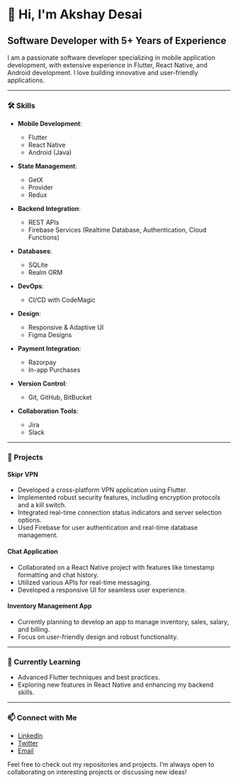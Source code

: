 # 👋 Hi, I'm Akshay Desai

## Software Developer with 5+ Years of Experience

I am a passionate software developer specializing in mobile application development, with extensive experience in Flutter, React Native, and Android development. I love building innovative and user-friendly applications.

---

### 🛠️ Skills

- **Mobile Development**: 
  - Flutter
  - React Native
  - Android (Java)

- **State Management**: 
  - GetX
  - Provider
  - Redux

- **Backend Integration**: 
  - REST APIs
  - Firebase Services (Realtime Database, Authentication, Cloud Functions)

- **Databases**: 
  - SQLite
  - Realm ORM

- **DevOps**: 
  - CI/CD with CodeMagic

- **Design**: 
  - Responsive & Adaptive UI
  - Figma Designs

- **Payment Integration**: 
  - Razorpay
  - In-app Purchases

- **Version Control**: 
  - Git, GitHub, BitBucket

- **Collaboration Tools**: 
  - Jira
  - Slack

---

### 📂 Projects

#### **Skipr VPN**
- Developed a cross-platform VPN application using Flutter.
- Implemented robust security features, including encryption protocols and a kill switch.
- Integrated real-time connection status indicators and server selection options.
- Used Firebase for user authentication and real-time database management.

#### **Chat Application**
- Collaborated on a React Native project with features like timestamp formatting and chat history.
- Utilized various APIs for real-time messaging.
- Developed a responsive UI for seamless user experience.

#### **Inventory Management App**
- Currently planning to develop an app to manage inventory, sales, salary, and billing.
- Focus on user-friendly design and robust functionality.

---

### 🌱 Currently Learning

- Advanced Flutter techniques and best practices.
- Exploring new features in React Native and enhancing my backend skills.

---

### 📫 Connect with Me

- [LinkedIn](your-linkedin-url)
- [Twitter](your-twitter-url)
- [Email](your-email)

Feel free to check out my repositories and projects. I’m always open to collaborating on interesting projects or discussing new ideas!
